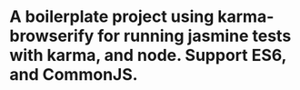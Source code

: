 # A boilerplate project using karma-browserify for running jasmine tests with karma, and node. Support ES6, and CommonJS.
